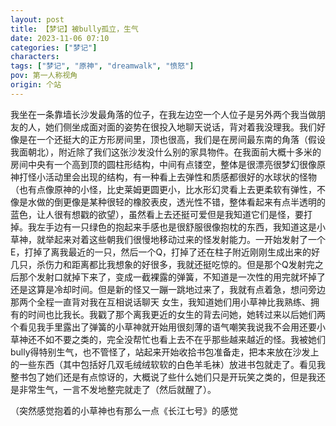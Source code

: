 ```yaml
---
layout: post
title: 【梦记】被bully孤立，生气
date: 2023-11-06 07:10
categories: ["梦记"]
characters: 
tags: ["梦记", "原神", "dreamwalk", "愤怒"]
pov: 第一人称视角
origin: 个站
---
```


我坐在一条靠墙长沙发最角落的位子，在我左边空一个人位子是另外两个我当做朋友的人，她们侧坐成面对面的姿势在很投入地聊天说话，背对着我没理我。我们好像是在一个还挺大的正方形房间里，顶也很高，我们是在房间最东南的角落（假设我面朝北），附近除了我们这张沙发没什么别的家具物件。在我面前大概十多米的房间中央有一个高到顶的圆柱形结构，中间有点镂空，整体是很漂亮很梦幻很像原神打怪小活动里会出现的结构，有一种看上去弹性和质感都很好的水球状的怪物（也有点像原神的小怪，比史莱姆更圆更小，比水形幻灵看上去更柔软有弹性，不像是水做的倒更像是某种很轻的橡胶表皮，透光性不错，整体看起来有点半透明的蓝色，让人很有想戳的欲望），虽然看上去还挺可爱但是我知道它们是怪，要打掉。我左手边有一只绿色的抱起来手感也是很舒服很像抱枕的东西，我知道这是小草神，就举起来对着这些朝我们很慢地移动过来的怪发射能力。一开始发射了一个E，打掉了离我最近的一只，然后一个Q，打掉了还在柱子附近刚刚生成出来的好几只，杀伤力和距离都比我想象的好很多，我就还挺吃惊的。但是那个Q发射完之后那个发射口就掉下来了，变成一截裸露的弹簧，不知道是一次性的用完就坏掉了还是这算是冷却时间。但是新的怪又一蹦一跳地过来了，我就有点着急，想问旁边那两个全程一直背对我在互相说话聊天 女生，我知道她们用小草神比我熟练、拥有的时间也比我长。我戳了那个离我更近的女生的背去问她，她转过来以后她们两个看见我手里露出了弹簧的小草神就开始用很刻薄的语气嘲笑我说我不会用还要小草神还不如不要之类的，完全没帮忙也看上去不在乎那些越来越近的怪。我被她们bully得特别生气，也不管怪了，站起来开始收拾书包准备走，把本来放在沙发上的一些东西（其中包括好几双毛绒绒软软的白色羊毛袜）放进书包就走了。看见我整书包了她们还是有点惊讶的，大概说了些什么她们只是开玩笑之类的，但是我还是非常生气，一言不发地整完就走了（然后就醒了）。

（突然感觉抱着的小草神也有那么一点《长江七号》的感觉
